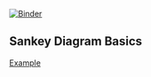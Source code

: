 [![Binder](https://mybinder.org/badge_logo.svg)](https://mybinder.org/v2/gh/khuyentran1401/plotly-sankey/37a27c65dab38712868a6664838b7aa34cc667e3?filepath=sankey.ipynb)
## Sankey Diagram Basics  
[Example](https://thiagobc23.github.io/plotly-sankey/van.html)  
